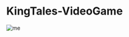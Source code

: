 # KingTales-VideoGame

![me](https://github.com/KingTales-VideoGame/KingTales/master/Images-du-jeu.gif)

